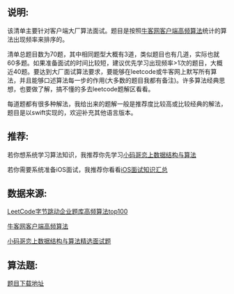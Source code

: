 ## 说明:

该清单主要针对客户端大厂算法面试。题目是按照[牛客网客户端高频算法](https://www.nowcoder.com/discuss/447791?source_id=profile_create&channel=-2)统计的算法出现频率来排序的。

清单总题目数为70题，其中相同题型大概有3道，类似题目也有几道，实际也就60多题。如果准备面试的时间比较短，建议优先学习出现频率>1次的题目，大概近40题。要达到大厂面试算法要求，要能够在leetcode或牛客网上默写所有算法，并且能够口述算法每一步的作用(大多数的题目我都有备注)。许多算法经典思想，也要做了解，搞不懂的多去leetcode题解区看看。

每道题都有很多种解法，我给出来的题解一般是推荐度比较高或比较经典的解法，题目是以swift实现的，欢迎补充其他语言版本。

## 推荐:

若你想系统学习算法知识，我推荐你先学习[小码哥恋上数据结构与算法](https://github.com/rogertan30/Love-Leetcode)

若你需要系统准备iOS面试，我推荐你看看[iOS面试知识汇总](https://github.com/rogertan30/CodeForJob)

## 数据来源:

[LeetCode字节跳动企业题库高频算法top100](https://leetcode-cn.com/list/xhx0zp1m)

[牛客网客户端高频算法](https://www.nowcoder.com/discuss/447791?source_id=profile_create&channel=-2)

[小码哥恋上数据结构与算法精选面试题](https://juejin.im/post/6844904118100688904)

## 算法题:

[题目下载地址](https://github.com/rogertan30/TopLeedcode/blob/main/LeetCodeTest.playground.zip)
